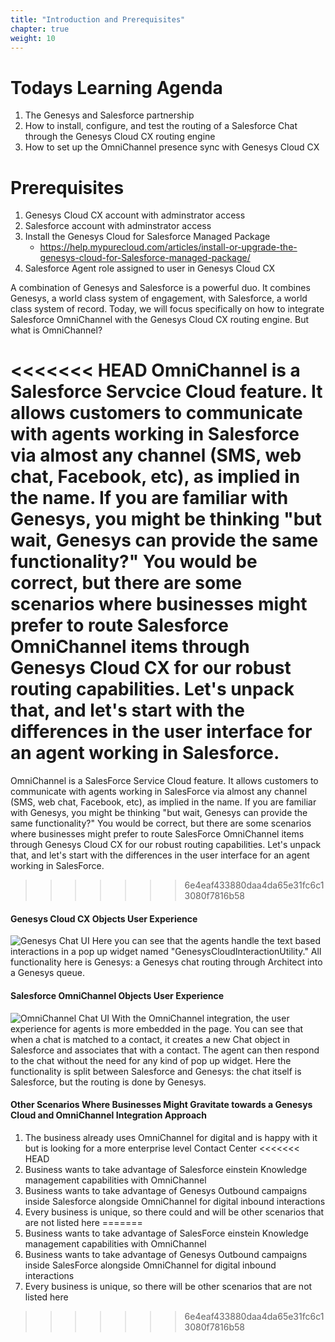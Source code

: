 ```yaml
---
title: "Introduction and Prerequisites"
chapter: true
weight: 10
---
```


# Todays Learning Agenda
1. The Genesys and Salesforce partnership
2. How to install, configure, and test the routing of a Salesforce Chat through the Genesys Cloud CX routing engine
3. How to set up the OmniChannel presence sync with Genesys Cloud CX

# Prerequisites
1. Genesys Cloud CX account with adminstrator access 
2. Salesforce account with adminstrator access
3. Install the Genesys Cloud for Salesforce Managed Package
    - https://help.mypurecloud.com/articles/install-or-upgrade-the-genesys-cloud-for-Salesforce-managed-package/
4. Salesforce Agent role assigned to user in Genesys Cloud CX

A combination of Genesys and Salesforce is a powerful duo. It combines Genesys, a world class system of engagement, with Salesforce, a world class system of record. Today, we will focus specifically on how to integrate Salesforce OmniChannel with the Genesys Cloud CX routing engine. But what is OmniChannel? 

<<<<<<< HEAD
OmniChannel is a Salesforce Servcice Cloud feature. It allows customers to communicate with agents working in Salesforce via almost any channel (SMS, web chat, Facebook, etc), as implied in the name. If you are familiar with Genesys, you might be thinking "but wait, Genesys can provide the same functionality?" You would be correct, but there are some scenarios where businesses might prefer to route Salesforce OmniChannel items through Genesys Cloud CX for our robust routing capabilities. Let's unpack that, and let's start with the differences in the user interface for an agent working in Salesforce.
=======
OmniChannel is a SalesForce Service Cloud feature. It allows customers to communicate with agents working in SalesForce via almost any channel (SMS, web chat, Facebook, etc), as implied in the name. If you are familiar with Genesys, you might be thinking "but wait, Genesys can provide the same functionality?" You would be correct, but there are some scenarios where businesses might prefer to route SalesForce OmniChannel items through Genesys Cloud CX for our robust routing capabilities. Let's unpack that, and let's start with the differences in the user interface for an agent working in SalesForce.
>>>>>>> 6e4eaf433880daa4da65e31fc6c13080f7816b58

#### Genesys Cloud CX Objects User Experience
![Genesys Chat UI](/images/genesysChatUI.jpg)
Here you can see that the agents handle the text based interactions in a pop up widget named "GenesysCloudInteractionUtility." All functionality here is Genesys: a Genesys chat routing through Architect into a Genesys queue.

#### Salesforce OmniChannel Objects User Experience
![OmniChannel Chat UI](/images/omniChannelChatUI.jpg)
With the OmniChannel integration, the user experience for agents is more embedded in the page. You can see that when a chat is matched to a contact, it creates a new Chat object in Salesforce and associates that with a contact. The agent can then respond to the chat without the need for any kind of pop up widget. Here the functionality is split between Salesforce and Genesys: the chat itself is Salesforce, but the routing is done by Genesys.

#### Other Scenarios Where Businesses Might Gravitate towards a Genesys Cloud and OmniChannel Integration Approach
1. The business already uses OmniChannel for digital and is happy with it but is looking for a more enterprise level Contact Center
<<<<<<< HEAD
2. Business wants to take advantage of Salesforce einstein Knowledge management capabilities with OmniChannel
3. Business wants to take advantage of Genesys Outbound campaigns inside Salesforce alongside OmniChannel for digital inbound interactions
4. Every business is unique, so there could and will be other scenarios that are not listed here
=======
2. Business wants to take advantage of SalesForce einstein Knowledge management capabilities with OmniChannel
3. Business wants to take advantage of Genesys Outbound campaigns inside SalesForce alongside OmniChannel for digital inbound interactions
4. Every business is unique, so there will be other scenarios that are not listed here
>>>>>>> 6e4eaf433880daa4da65e31fc6c13080f7816b58

